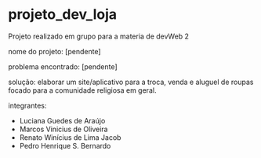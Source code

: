 # projeto_dev_loja
Projeto realizado em grupo para a materia de devWeb 2

nome do projeto: [pendente]

problema encontrado: [pendente]

solução: elaborar um site/aplicativo para a troca, venda e aluguel de roupas focado para a comunidade religiosa em geral.

integrantes: 
- Luciana Guedes de Araújo
- Marcos Vinicius de Oliveira
- Renato Winícius de Lima Jacob
- Pedro Henrique S. Bernardo

